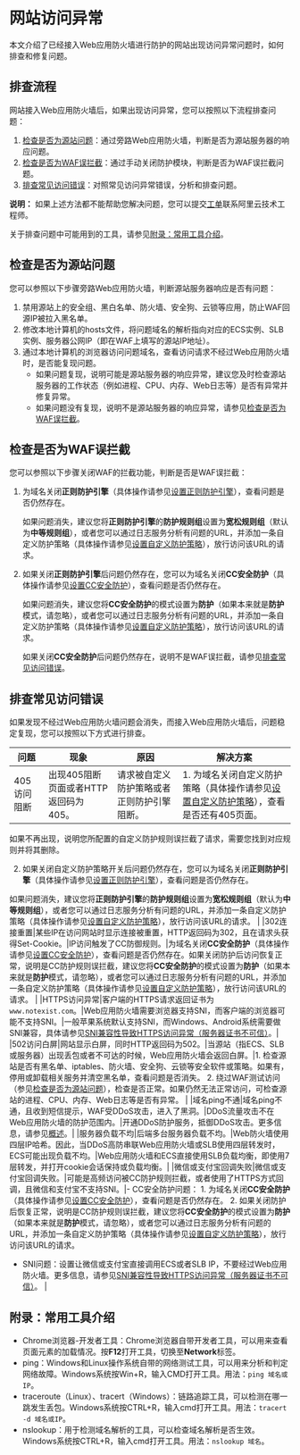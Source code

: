 # 网站访问异常

本文介绍了已经接入Web应用防火墙进行防护的网站出现访问异常问题时，如何排查和修复问题。

## 排查流程

网站接入Web应用防火墙后，如果出现访问异常，您可以按照以下流程排查问题：

1.  [检查是否为源站问题](#section_d0f_ksp_1jy)：通过旁路Web应用防火墙，判断是否为源站服务器的响应问题。
2.  [检查是否为WAF误拦截](#section_zfn_1zl_q2b)：通过手动关闭防护模块，判断是否为WAF误拦截问题。
3.  [排查常见访问错误](#section_ozr_xyl_q2b)：对照常见访问异常错误，分析和排查问题。

**说明：** 如果上述方法都不能帮助您解决问题，您可以提交[工单](https://workorder-intl.console.aliyun.com/?#/ticket/add/?productId=80)联系阿里云技术工程师。

关于排查问题中可能用到的工具，请参见[附录：常用工具介绍](#section_t3v_1br_qop)。

## 检查是否为源站问题

您可以参照以下步骤旁路Web应用防火墙，判断源站服务器响应是否有问题：

1.  禁用源站上的安全组、黑白名单、防火墙、安全狗、云锁等应用，防止WAF回源IP被拉入黑名单。
2.  修改本地计算机的hosts文件，将问题域名的解析指向对应的ECS实例、SLB实例、服务器公网IP（即在WAF上填写的源站IP地址）。
3.  通过本地计算机的浏览器访问问题域名，查看访问请求不经过Web应用防火墙时，是否能复现问题。
    -   如果问题复现，说明可能是源站服务器的响应异常，建议您及时检查源站服务器的工作状态（例如进程、CPU、内存、Web日志等）是否有异常并修复异常。
    -   如果问题没有复现，说明不是源站服务器的响应异常，请参见[检查是否为WAF误拦截](#section_zfn_1zl_q2b)。

## 检查是否为WAF误拦截

您可以参照以下步骤关闭WAF的拦截功能，判断是否是WAF误拦截：

1.  为域名关闭**正则防护引擎**（具体操作请参见[设置正则防护引擎](/intl.zh-CN/网站防护配置/Web安全/设置正则防护引擎.md)），查看问题是否仍然存在。

    如果问题消失，建议您将**正则防护引擎**的**防护规则组**设置为**宽松规则组**（默认为**中等规则组**），或者您可以通过日志服务分析有问题的URL，并添加一条自定义防护策略（具体操作请参见[设置自定义防护策略](/intl.zh-CN/网站防护配置/访问控制/限流/设置自定义防护策略.md)），放行访问该URL的请求。

2.  如果关闭**正则防护引擎**后问题仍然存在，您可以为域名关闭**CC安全防护**（具体操作请参见[设置CC安全防护](/intl.zh-CN/网站防护配置/访问控制/限流/设置CC安全防护.md)），查看问题是否仍然存在。

    如果问题消失，建议您将**CC安全防护**的模式设置为**防护**（如果本来就是**防护**模式，请忽略），或者您可以通过日志服务分析有问题的URL，并添加一条自定义防护策略（具体操作请参见[设置自定义防护策略](/intl.zh-CN/网站防护配置/访问控制/限流/设置自定义防护策略.md)），放行访问该URL的请求。

    如果关闭**CC安全防护**后问题仍然存在，说明不是WAF误拦截，请参见[排查常见访问错误](#section_ozr_xyl_q2b)。


## 排查常见访问错误

如果发现不经过Web应用防火墙问题会消失，而接入Web应用防火墙后，问题稳定复现，您可以按照以下方式进行排查。

|问题|现象|原因|解决方案|
|--|--|--|----|
|405访问阻断|出现405阻断页面或者HTTP返回码为405。|请求被自定义防护策略或者正则防护引擎阻断。|1.  为域名关闭自定义防护策略（具体操作请参见[设置自定义防护策略](/intl.zh-CN/网站防护配置/访问控制/限流/设置自定义防护策略.md)），查看是否还有405页面。

如果不再出现，说明您所配置的自定义防护规则误拦截了请求，需要您找到对应规则并将其删除。

2.  如果关闭自定义防护策略开关后问题仍然存在，您可以为域名关闭**正则防护引擎**（具体操作请参见[设置正则防护引擎](/intl.zh-CN/网站防护配置/Web安全/设置正则防护引擎.md)），查看问题是否仍然存在。

如果问题消失，建议您将**正则防护引擎**的**防护规则组**设置为**宽松规则组**（默认为**中等规则组**），或者您可以通过日志服务分析有问题的URL，并添加一条自定义防护策略（具体操作请参见[设置自定义防护策略](/intl.zh-CN/网站防护配置/访问控制/限流/设置自定义防护策略.md)），放行访问该URL的请求。 |
|302连接重置|某些IP在访问网站时显示连接被重置，HTTP返回码为302，且在请求头获得Set-Cookie。|IP访问触发了CC防御规则。|为域名关闭**CC安全防护**（具体操作请参见[设置CC安全防护](/intl.zh-CN/网站防护配置/访问控制/限流/设置CC安全防护.md)），查看问题是否仍然存在。如果关闭防护后访问恢复正常，说明是CC防护规则误拦截，建议您将**CC安全防护**的模式设置为**防护**（如果本来就是**防护**模式，请忽略），或者您可以通过日志服务分析有问题的URL，并添加一条自定义防护策略（具体操作请参见[设置自定义防护策略](/intl.zh-CN/网站防护配置/访问控制/限流/设置自定义防护策略.md)），放行访问该URL的请求。 |
|HTTPS访问异常|客户端的HTTPS请求返回证书为`www.notexist.com`。|Web应用防火墙需要浏览器支持SNI，而客户端的浏览器可能不支持SNI。|一般苹果系统默认支持SNI，而Windows、Android系统需要做SNI兼容，具体请参见[SNI兼容性导致HTTPS访问异常（服务器证书不可信）](/intl.zh-CN/常见问题/SNI兼容性导致HTTPS访问异常（服务器证书不可信）.md)。|
|502访问白屏|网站显示白屏，同时HTTP返回码为502。|当源站（指ECS、SLB或服务器）出现丢包或者不可达的时候，Web应用防火墙会返回白屏。|1.  检查源站是否有黑名单、iptables、防火墙、安全狗、云锁等安全软件或策略。如果有，停用或卸载相关服务并清空黑名单，查看问题是否消失。
2.  绕过WAF测试访问（参见[检查是否为源站问题](#section_d0f_ksp_1jy)），检查是否正常。如果仍然无法正常访问，可检查源站的进程、CPU、内存、Web日志等是否有异常。 |
|域名ping不通|域名ping不通，且收到短信提示，WAF受DDoS攻击，进入了黑洞。|DDoS流量攻击不在Web应用防火墙的防护范围内。|开通DDoS防护服务，抵御DDoS攻击。更多信息，请参见[概述](/intl.zh-CN/阿里云DDoS防护产品介绍/概述.md)。|
|服务器负载不均|后端多台服务器负载不均。|Web防火墙使用四层IP哈希。因此，当DDoS高防串联Web应用防火墙或SLB使用四层转发时，ECS可能出现负载不均。|Web应用防火墙和ECS直接使用SLB负载均衡，即使用7层转发，并打开cookie会话保持或负载均衡。|
|微信或支付宝回调失败|微信或支付宝回调失败。|可能是高频访问被CC防护规则拦截，或者使用了HTTPS方式回调，且微信和支付宝不支持SNI。|-   CC安全防护问题：
    1.  为域名关闭**CC安全防护**（具体操作请参见[设置CC安全防护](/intl.zh-CN/网站防护配置/访问控制/限流/设置CC安全防护.md)），查看问题是否仍然存在。
    2.  如果关闭防护后恢复正常，说明是CC防护规则误拦截，建议您将**CC安全防护**的模式设置为**防护**（如果本来就是**防护**模式，请忽略），或者您可以通过日志服务分析有问题的URL，并添加一条自定义防护策略（具体操作请参见[设置自定义防护策略](/intl.zh-CN/网站防护配置/访问控制/限流/设置自定义防护策略.md)），放行访问该URL的请求。
-   SNI问题：设置让微信或支付宝直接调用ECS或者SLB IP，不要经过Web应用防火墙。更多信息，请参见[SNI兼容性导致HTTPS访问异常（服务器证书不可信）](/intl.zh-CN/常见问题/SNI兼容性导致HTTPS访问异常（服务器证书不可信）.md)。 |

## 附录：常用工具介绍

-   Chrome浏览器-开发者工具：Chrome浏览器自带开发者工具，可以用来查看页面元素的加载情况。按**F12**打开工具，切换至**Network**标签。
-   ping：Windows和Linux操作系统自带的网络测试工具，可以用来分析和判定网络故障。Windows系统按Win+R，输入CMD打开工具。用法：`ping 域名或IP`。
-   traceroute（Linux）、tracert（Windows）：链路追踪工具，可以检测在哪一跳发生丢包。Windows系统按CTRL+R，输入cmd打开工具。用法：`tracert -d 域名或IP`。
-   nslookup：用于检测域名解析的工具，可以检查域名解析是否生效。Windows系统按CTRL+R，输入cmd打开工具。用法：`nslookup 域名`。

